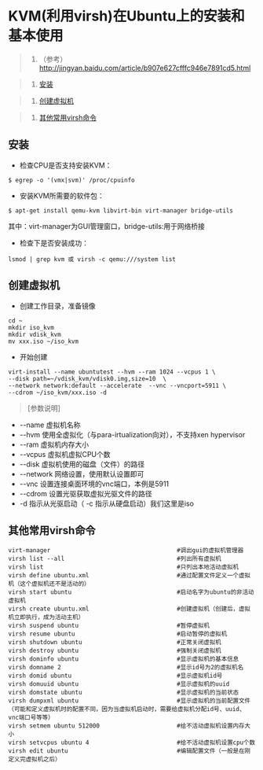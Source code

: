 # KVM(利用virsh)在Ubuntu上的安装和基本使用

>1. （参考） http://jingyan.baidu.com/article/b907e627cfffc946e7891cd5.html

>1. [安装](#安装)

>1. [创建虚拟机](#创建虚拟机)

>1. [其他常用virsh命令](#其他常用virsh命令)

## 安装

* 检查CPU是否支持安装KVM：
```shell
$ egrep -o '(vmx|svm)' /proc/cpuinfo
```

* 安装KVM所需要的软件包：
```shell
$ apt-get install qemu-kvm libvirt-bin virt-manager bridge-utils
```
其中：virt-manager为GUI管理窗口，bridge-utils:用于网络桥接

* 检查下是否安装成功：
```shell
lsmod | grep kvm 或 virsh -c qemu:///system list
```

## 创建虚拟机

* 创建工作目录，准备镜像
~~~shell
cd ~
mkdir iso_kvm
mkdir vdisk_kvm
mv xxx.iso ~/iso_kvm
~~~

* 开始创建
~~~shell
virt-install --name ubuntutest --hvm --ram 1024 --vcpus 1 \
--disk path=~/vdisk_kvm/vdisk0.img,size=10  \
--network network:default --accelerate  --vnc --vncport=5911 \
--cdrom ~/iso_kvm/xxx.iso -d
~~~
>[参数说明]
* --name     虚拟机名称
* --hvm      使用全虚拟化（与para-irtualization向对），不支持xen hypervisor
* --ram      虚拟机内存大小
* --vcpus    虚拟机虚拟CPU个数
* --disk     虚拟机使用的磁盘（文件）的路径
* --network  网络设置，使用默认设置即可
* --vnc      设置连接桌面环境的vnc端口，本例是5911
* --cdrom    设置光驱获取虚拟光驱文件的路径 
* -d         指示从光驱启动（ -c 指示从硬盘启动）我们这里是iso

## 其他常用virsh命令

```shell
virt-manager                                    #调出gui的虚拟机管理器
virsh list --all                                #列出所有虚拟机
virsh list                                      #只列出本地活动虚拟机
virsh define ubuntu.xml                         #通过配置文件定义一个虚拟机（这个虚拟机还不是活动的）
virsh start ubuntu                              #启动名字为ubuntu的非活动虚拟机
virsh create ubuntu.xml                         #创建虚拟机（创建后，虚拟机立即执行，成为活动主机）
virsh suspend ubuntu                            #暂停虚拟机
virsh resume ubuntu                             #启动暂停的虚拟机
virsh shutdown ubuntu                           #正常关闭虚拟机
virsh destroy ubuntu                            #强制关闭虚拟机
virsh dominfo ubuntu                            #显示虚拟机的基本信息
virsh domname 2                                 #显示id号为2的虚拟机名
virsh domid ubuntu                              #显示虚拟机id号
virsh domuuid ubuntu                            #显示虚拟机的uuid
virsh domstate ubuntu                           #显示虚拟机的当前状态
virsh dumpxml ubuntu                            #显示虚拟机的当前配置文件（可能和定义虚拟机时的配置不同，因为当虚拟机启动时，需要给虚拟机分配id号、uuid、vnc端口号等等）
virsh setmem ubuntu 512000                      #给不活动虚拟机设置内存大小
virsh setvcpus ubuntu 4                         #给不活动虚拟机设置cpu个数
virsh edit ubuntu                               #编辑配置文件（一般是在刚定义完虚拟机之后）
```